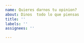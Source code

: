 ```yaml
---
name: Quieres darnos tu opinion?
about: Dinos  todo lo que piensas
title: ''
labels: ''
assignees: ''

---
```




